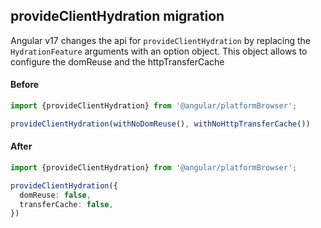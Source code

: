 ## provideClientHydration migration

Angular v17 changes the api for `provideClientHydration` by replacing the `HydrationFeature` arguments with
an option object. This object allows to configure the domReuse and the httpTransferCache

#### Before
```ts
import {provideClientHydration} from '@angular/platformBrowser';

provideClientHydration(withNoDomReuse(), withNoHttpTransferCache())
```

#### After
```ts
import {provideClientHydration} from '@angular/platformBrowser';

provideClientHydration({
  domReuse: false,
  transferCache: false,
})
```
